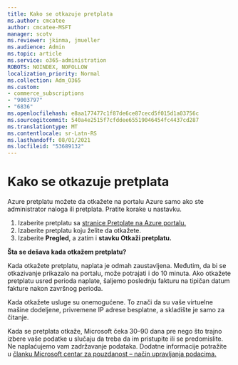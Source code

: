 ```yaml
---
title: Kako se otkazuje pretplata
ms.author: cmcatee
author: cmcatee-MSFT
manager: scotv
ms.reviewer: jkinma, jmueller
ms.audience: Admin
ms.topic: article
ms.service: o365-administration
ROBOTS: NOINDEX, NOFOLLOW
localization_priority: Normal
ms.collection: Adm_O365
ms.custom:
- commerce_subscriptions
- "9003797"
- "6836"
ms.openlocfilehash: e8aa177477c1f87de6ce87cecd5f015d1a03756c
ms.sourcegitcommit: 540a4e2515f7cfddee65519046454fc4437cd287
ms.translationtype: MT
ms.contentlocale: sr-Latn-RS
ms.lasthandoff: 08/01/2021
ms.locfileid: "53689132"
---
```

# <a name="how-to-cancel-a-subscription"></a>Kako se otkazuje pretplata

Azure pretplatu možete da otkažete na portalu Azure samo ako ste administrator naloga ili pretplata. Pratite korake u nastavku.

1. Izaberite pretplatu sa [stranice Pretplate na Azure portalu.](https://ms.portal.azure.com/#blade/Microsoft_Azure_Billing/SubscriptionsBlade)
2. Izaberite pretplatu koju želite da otkažete.
3. Izaberite **Pregled**, a zatim i **stavku Otkaži pretplatu.**

**Šta se dešava kada otkažem pretplatu?**

Kada otkažete pretplatu, naplata je odmah zaustavljena. Međutim, da bi se otkazivanje prikazalo na portalu, može potrajati i do 10 minuta. Ako otkažete pretplatu usred perioda naplate, šaljemo poslednju fakturu na tipičan datum fakture nakon završnog perioda.

Kada otkažete usluge su onemogućene. To znači da su vaše virtuelne mašine dodeljene, privremene IP adrese besplatne, a skladište je samo za čitanje.

Kada se pretplata otkaže, Microsoft čeka 30–90 dana pre nego što trajno izbere vaše podatke u slučaju da treba da im pristupite ili se predomislite. Ne naplaćujemo vam zadržavanje podataka. Dodatne informacije potražite u [članku Microsoft centar za pouzdanost – način upravljanja podacima.](https://www.microsoft.com/trust-center/privacy/data-management#leave)

